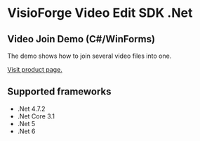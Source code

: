 ﻿# VisioForge Video Edit SDK .Net

## Video Join Demo (C#/WinForms)

The demo shows how to join several video files into one.

[Visit product page.](https://www.visioforge.com/video-edit-sdk-net)

## Supported frameworks

* .Net 4.7.2
* .Net Core 3.1
* .Net 5
* .Net 6